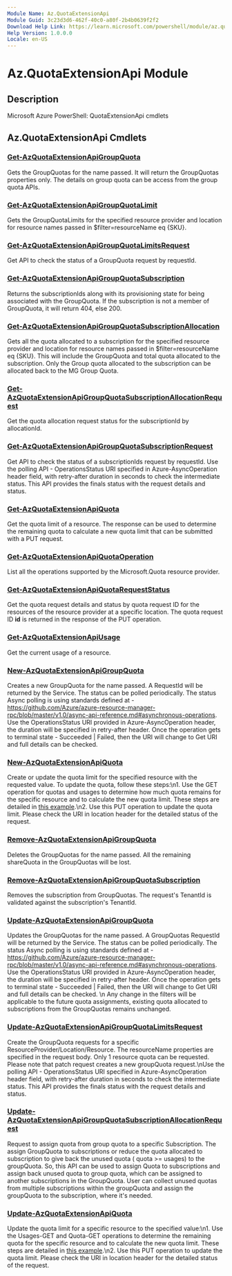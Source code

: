 ```yaml
---
Module Name: Az.QuotaExtensionApi
Module Guid: 3c23d3d6-462f-40c0-a80f-2b4b0639f2f2
Download Help Link: https://learn.microsoft.com/powershell/module/az.quotaextensionapi
Help Version: 1.0.0.0
Locale: en-US
---
```


# Az.QuotaExtensionApi Module
## Description
Microsoft Azure PowerShell: QuotaExtensionApi cmdlets

## Az.QuotaExtensionApi Cmdlets
### [Get-AzQuotaExtensionApiGroupQuota](Get-AzQuotaExtensionApiGroupQuota.md)
Gets the GroupQuotas for the name passed.
It will return the GroupQuotas properties only.
The details on group quota can be access from the group quota APIs.

### [Get-AzQuotaExtensionApiGroupQuotaLimit](Get-AzQuotaExtensionApiGroupQuotaLimit.md)
Gets the GroupQuotaLimits for the specified resource provider and location for resource names passed in $filter=resourceName eq {SKU}.

### [Get-AzQuotaExtensionApiGroupQuotaLimitsRequest](Get-AzQuotaExtensionApiGroupQuotaLimitsRequest.md)
Get API to check the status of a GroupQuota request by requestId.

### [Get-AzQuotaExtensionApiGroupQuotaSubscription](Get-AzQuotaExtensionApiGroupQuotaSubscription.md)
Returns the subscriptionIds along with its provisioning state for being associated with the GroupQuota.
If the subscription is not a member of GroupQuota, it will return 404, else 200.

### [Get-AzQuotaExtensionApiGroupQuotaSubscriptionAllocation](Get-AzQuotaExtensionApiGroupQuotaSubscriptionAllocation.md)
Gets all the quota allocated to a subscription for the specified resource provider and location for resource names passed in $filter=resourceName eq {SKU}.
This will include the GroupQuota and total quota allocated to the subscription.
Only the Group quota allocated to the subscription can be allocated back to the MG Group Quota.

### [Get-AzQuotaExtensionApiGroupQuotaSubscriptionAllocationRequest](Get-AzQuotaExtensionApiGroupQuotaSubscriptionAllocationRequest.md)
Get the quota allocation request status for the subscriptionId by allocationId.

### [Get-AzQuotaExtensionApiGroupQuotaSubscriptionRequest](Get-AzQuotaExtensionApiGroupQuotaSubscriptionRequest.md)
Get API to check the status of a subscriptionIds request by requestId.
Use the polling API - OperationsStatus URI specified in Azure-AsyncOperation header field, with retry-after duration in seconds to check the intermediate status.
This API provides the finals status with the request details and status.

### [Get-AzQuotaExtensionApiQuota](Get-AzQuotaExtensionApiQuota.md)
Get the quota limit of a resource.
The response can be used to determine the remaining quota to calculate a new quota limit that can be submitted with a PUT request.

### [Get-AzQuotaExtensionApiQuotaOperation](Get-AzQuotaExtensionApiQuotaOperation.md)
List all the operations supported by the Microsoft.Quota resource provider.

### [Get-AzQuotaExtensionApiQuotaRequestStatus](Get-AzQuotaExtensionApiQuotaRequestStatus.md)
Get the quota request details and status by quota request ID for the resources of the resource provider at a specific location.
The quota request ID **id** is returned in the response of the PUT operation.

### [Get-AzQuotaExtensionApiUsage](Get-AzQuotaExtensionApiUsage.md)
Get the current usage of a resource.

### [New-AzQuotaExtensionApiGroupQuota](New-AzQuotaExtensionApiGroupQuota.md)
Creates a new GroupQuota for the name passed.
A RequestId will be returned by the Service.
The status can be polled periodically.
The status Async polling is using standards defined at - https://github.com/Azure/azure-resource-manager-rpc/blob/master/v1.0/async-api-reference.md#asynchronous-operations.
Use the OperationsStatus URI provided in Azure-AsyncOperation header, the duration will be specified in retry-after header.
Once the operation gets to terminal state - Succeeded | Failed, then the URI will change to Get URI and full details can be checked.

### [New-AzQuotaExtensionApiQuota](New-AzQuotaExtensionApiQuota.md)
Create or update the quota limit for the specified resource with the requested value.
To update the quota, follow these steps:\n1.
Use the GET operation for quotas and usages to determine how much quota remains for the specific resource and to calculate the new quota limit.
These steps are detailed in [this example](https://techcommunity.microsoft.com/t5/azure-governance-and-management/using-the-new-quota-rest-api/ba-p/2183670).\n2.
Use this PUT operation to update the quota limit.
Please check the URI in location header for the detailed status of the request.

### [Remove-AzQuotaExtensionApiGroupQuota](Remove-AzQuotaExtensionApiGroupQuota.md)
Deletes the GroupQuotas for the name passed.
All the remaining shareQuota in the GroupQuotas will be lost.

### [Remove-AzQuotaExtensionApiGroupQuotaSubscription](Remove-AzQuotaExtensionApiGroupQuotaSubscription.md)
Removes the subscription from GroupQuotas.
The request's TenantId is validated against the subscription's TenantId.

### [Update-AzQuotaExtensionApiGroupQuota](Update-AzQuotaExtensionApiGroupQuota.md)
Updates the GroupQuotas for the name passed.
A GroupQuotas RequestId will be returned by the Service.
The status can be polled periodically.
The status Async polling is using standards defined at - https://github.com/Azure/azure-resource-manager-rpc/blob/master/v1.0/async-api-reference.md#asynchronous-operations.
Use the OperationsStatus URI provided in Azure-AsyncOperation header, the duration will be specified in retry-after header.
Once the operation gets to terminal state - Succeeded | Failed, then the URI will change to Get URI and full details can be checked.
\n Any change in the filters will be applicable to the future quota assignments, existing quota allocated to subscriptions from the GroupQuotas remains unchanged.

### [Update-AzQuotaExtensionApiGroupQuotaLimitsRequest](Update-AzQuotaExtensionApiGroupQuotaLimitsRequest.md)
Create the GroupQuota requests for a specific ResourceProvider/Location/Resource.
The resourceName properties are specified in the request body.
Only 1 resource quota can be requested.
Please note that patch request creates a new groupQuota request.\nUse the polling API - OperationsStatus URI specified in Azure-AsyncOperation header field, with retry-after duration in seconds to check the intermediate status.
This API provides the finals status with the request details and status.

### [Update-AzQuotaExtensionApiGroupQuotaSubscriptionAllocationRequest](Update-AzQuotaExtensionApiGroupQuotaSubscriptionAllocationRequest.md)
Request to assign quota from group quota to a specific Subscription.
The assign GroupQuota to subscriptions or reduce the quota allocated to subscription to give back the unused quota ( quota \>= usages) to the groupQuota.
So, this API can be used to assign Quota to subscriptions and assign back unused quota to group quota, which can be assigned to another subscriptions in the GroupQuota.
User can collect unused quotas from multiple subscriptions within the groupQuota and assign the groupQuota to the subscription, where it's needed.

### [Update-AzQuotaExtensionApiQuota](Update-AzQuotaExtensionApiQuota.md)
Update the quota limit for a specific resource to the specified value:\n1.
Use the Usages-GET and Quota-GET operations to determine the remaining quota for the specific resource and to calculate the new quota limit.
These steps are detailed in [this example](https://techcommunity.microsoft.com/t5/azure-governance-and-management/using-the-new-quota-rest-api/ba-p/2183670).\n2.
Use this PUT operation to update the quota limit.
Please check the URI in location header for the detailed status of the request.

